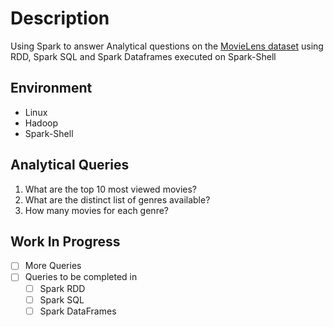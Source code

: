 # Description
Using Spark to answer Analytical questions on the [MovieLens dataset](https://grouplens.org/datasets/movielens/1m/) using RDD, Spark SQL and Spark Dataframes executed on Spark-Shell

## Environment
* Linux
* Hadoop
* Spark-Shell

## Analytical Queries
1. What are the top 10 most viewed movies?
2. What are the distinct list of genres available?
3. How many movies for each genre?

## Work In Progress
- [ ] More Queries
- [ ] Queries to be completed in
	- [ ] Spark RDD
	- [ ] Spark SQL
	- [ ] Spark DataFrames
